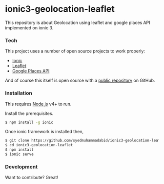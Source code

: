 # ionic3-geolocation-leaflet

This repository is about Geolocation using leaflet and google places API implemented on ionic 3.


### Tech

This project uses a number of open source projects to work properly:

* [Ionic](https://ionicframework.com)
* [Leaflet](https://leafletjs.com/)
* [Google Places API](https://developers.google.com/places/web-service/intro)

And of course this itself is open source with a [public repository](https://github.com/syedmuhammadabid/ionic3-geolocation-leaflet)
 on GitHub.

### Installation
This requires [Node.js](https://nodejs.org/) v4+ to run.

Install the prerequisites.
```sh
$ npm install -g ionic
```
Once ionic framework is installed then,
```sh
$ git clone https://github.com/syedmuhammadabid/ionic3-geolocation-leaflet
$ cd ionic3-geolocation-leaflet
$ npm install
$ ionic serve
```

### Development

Want to contribute? Great!
